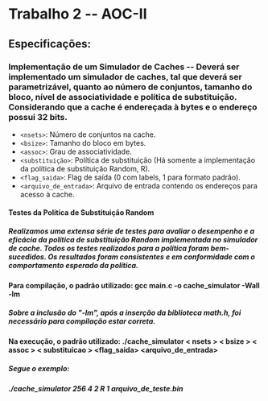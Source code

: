 # Trabalho 2 -- AOC-II
## Especificações:
### Implementação de um Simulador de Caches -- Deverá ser implementado um simulador de caches, tal que deverá ser parametrizável, quanto ao número de conjuntos, tamanho do bloco, nível de associatividade e política de substituição. Considerando que a cache é endereçada à bytes e o endereço possui 32 bits.

- `<nsets>`: Número de conjuntos na cache.
- `<bsize>`: Tamanho do bloco em bytes.
- `<assoc>`: Grau de associatividade.
- `<substituição>`: Política de substituição (Há somente a implementação da política de substituição Random, R).
- `<flag_saida>`: Flag de saída (0 com labels, 1 para formato padrão).
- `<arquivo_de_entrada>`: Arquivo de entrada contendo os endereços para acesso à cache.

#### Testes da Política de Substituição Random

##### Realizamos uma extensa série de testes para avaliar o desempenho e a eficácia da política de substituição Random implementada no simulador de cache. Todos os testes realizados para a política foram bem-sucedidos. Os resultados foram consistentes e em conformidade com o comportamento esperado da política.


#### Para compilação, o padrão utilizado: gcc main.c -o cache_simulator -Wall -lm
##### Sobre a inclusão do "-lm", após a inserção da biblioteca math.h, foi necessário para compilação estar correta.


#### Na execução, o padrão utilizado: ./cache_simulator < nsets > < bsize > < assoc > < substituicao > <flag_saida> <arquivo_de_entrada>
##### Segue o exemplo:
##### ./cache_simulator 256 4 2 R 1 arquivo_de_teste.bin 


